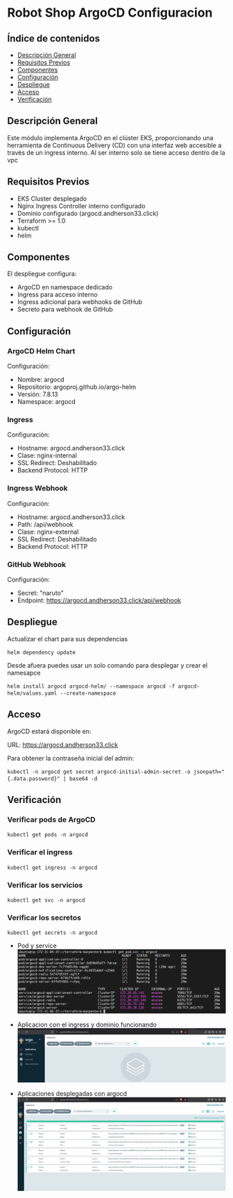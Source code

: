 # Robot Shop ArgoCD Configuracion

## Índice de contenidos
* [Descripción General](#descripcion)
* [Requisitos Previos](#requisitos)
* [Componentes](#componentes)
* [Configuración](#configuracion)
* [Despliegue](#despliegue)
* [Acceso](#acceso)
* [Verificación](#verificacion)

<a name="descripcion"></a>
## Descripción General
Este módulo implementa ArgoCD en el clúster EKS, proporcionando una herramienta de Continuous Delivery (CD) con una interfaz web accesible a través de un ingress interno. Al ser interno solo se tiene acceso dentro de la vpc

<a name="requisitos"></a>
## Requisitos Previos
- EKS Cluster desplegado
- Nginx Ingress Controller interno configurado
- Dominio configurado (argocd.andherson33.click)
- Terraform >= 1.0
- kubectl
- helm

<a name="componentes"></a>
## Componentes
El despliegue configura:
- ArgoCD en namespace dedicado
- Ingress para acceso interno
- Ingress adicional para webhooks de GitHub
- Secreto para webhook de GitHub

<a name="configuracion"></a>
## Configuración

### ArgoCD Helm Chart
Configuración:
- Nombre: argocd
- Repositorio: argoproj.github.io/argo-helm
- Versión: 7.8.13
- Namespace: argocd

### Ingress
Configuración:
- Hostname: argocd.andherson33.click
- Clase: nginx-internal
- SSL Redirect: Deshabilitado
- Backend Protocol: HTTP

### Ingress Webhook
Configuración:
- Hostname: argocd.andherson33.click
- Path: /api/webhook
- Clase: nginx-external
- SSL Redirect: Deshabilitado
- Backend Protocol: HTTP

### GitHub Webhook
Configuración:
- Secret: "naruto"
- Endpoint: https://argocd.andherson33.click/api/webhook

<a name="despliegue"></a>
## Despliegue

Actualizar el chart para sus dependencias 
```
helm dependency update
```
Desde afuera puedes usar un solo comando para desplegar y crear el namesapce

```
helm install argocd argocd-helm/ --namespace argocd -f argocd-helm/values.yaml --create-namespace
```

<a name="acceso"></a>
## Acceso

ArgoCD estará disponible en:

URL: https://argocd.andherson33.click

Para obtener la contraseña inicial del admin:
```
kubectl -n argocd get secret argocd-initial-admin-secret -o jsonpath="{.data.password}" | base64 -d
```
<a name="verificacion"></a>
## Verificación

### Verificar pods de ArgoCD
```
kubectl get pods -n argocd
```
### Verificar el ingress
```
kubectl get ingress -n argocd
```
### Verificar los servicios
```
kubectl get svc -n argocd
```
### Verificar los secretos
```
kubectl get secrets -n argocd
```

- Pod y service
![Arquitectura](https://github.com/Andherson333333/robot-shop/blob/master/Infrastructure-cloud-EKS/infra-node/Argocd-helm/imagenes/argocd-1.png)

- Aplicacion con el ingress y dominio funcionando
![Arquitectura](https://github.com/Andherson333333/robot-shop/blob/master/Infrastructure-cloud-EKS/infra-node/Argocd-helm/imagenes/argocd-2.png)

- Aplicaciones desplegadas con argocd
![Arquitectura](https://github.com/Andherson333333/robot-shop/blob/master/Infrastructure-cloud-EKS/infra-node/Argocd-helm/imagenes/argocd-3.png)



